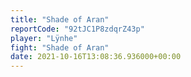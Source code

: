 ```yaml
---
title: "Shade of Aran"
reportCode: "92tJC1P8zdqrZ43p"
player: "Lÿnhe"
fight: "Shade of Aran"
date: 2021-10-16T13:08:36.936000+00:00
---
```

